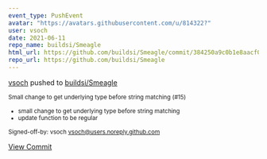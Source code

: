 ```yaml
---
event_type: PushEvent
avatar: "https://avatars.githubusercontent.com/u/814322?"
user: vsoch
date: 2021-06-11
repo_name: buildsi/Smeagle
html_url: https://github.com/buildsi/Smeagle/commit/384250a9c0b1e8aacf0fdb1762b0acd98a8841a5
repo_url: https://github.com/buildsi/Smeagle
---
```


<a href='https://github.com/vsoch' target='_blank'>vsoch</a> pushed to <a href='https://github.com/buildsi/Smeagle' target='_blank'>buildsi/Smeagle</a>

<small>Small change to get underlying type before string matching (#15)

* small change to get underlying type before string matching
* update function to be regular

Signed-off-by: vsoch <vsoch@users.noreply.github.com></small>

<a href='https://github.com/buildsi/Smeagle/commit/384250a9c0b1e8aacf0fdb1762b0acd98a8841a5' target='_blank'>View Commit</a>
